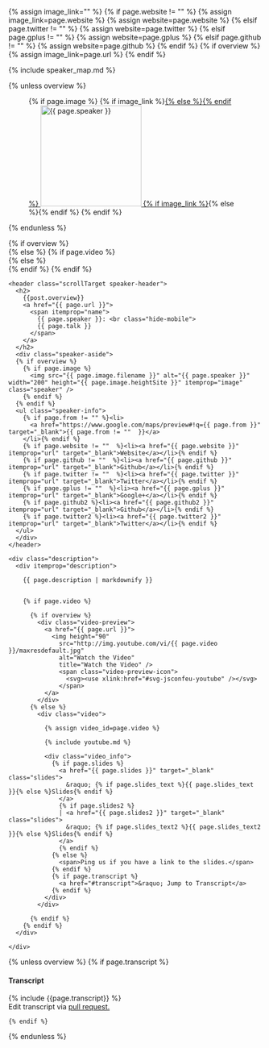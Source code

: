 {% assign image_link="" %}
{% if page.website != "" %}
  {% assign image_link=page.website %}
  {% assign website=page.website %}
{% elsif page.twitter != ""  %}
  {% assign website=page.twitter %}
{% elsif page.gplus != ""  %}
  {% assign website=page.gplus %}
{% elsif page.github != ""  %}
  {% assign website=page.github %}
{% endif %}
{% if overview %}
  {% assign image_link=page.url %}
{% endif %}

{% include speaker_map.md %}

<div class="item-50 item-deco">
  {% unless overview %}

  <figure>
    {% if page.image %}
    {% if image_link %}<a href="{{ image_link }}" class="speaker_avatar" target="_blank">{% else %}<span class="speaker_avatar">{% endif %}
      <img src="{{ page.image.filename }}" alt="{{ page.speaker }}" width="200" height="{{ page.image.heightSite }}" itemprop="image" class="speaker" />
    {% if image_link %}</a>{% else %}</span>{% endif %}
    {% endif %}
  </figure>

  {% endunless %}
</div>

<div class="item-50 item-content">
  {% if overview %}
  <div>
  {% else %}
    {% if page.video %}
    <div itemprop="video" class="talk_video" itemscope="" itemtype="http://schema.org/VideoObject">
    {% else %}
    <div itemscope="" itemtype="http://schema.org/Person">
    {% endif %}
  {% endif %}

    <header class="scrollTarget speaker-header">
      <h2>
        {{post.overview}}
        <a href="{{ page.url }}">
          <span itemprop="name">
            {{ page.speaker }}: <br class="hide-mobile">
            {{ page.talk }}
          </span>
        </a>
      </h2>
      <div class="speaker-aside">
      {% if overview %}
        {% if page.image %}
          <img src="{{ page.image.filename }}" alt="{{ page.speaker }}" width="200" height="{{ page.image.heightSite }}" itemprop="image" class="speaker" />
        {% endif %}
      {% endif %}
      <ul class="speaker-info">
        {% if page.from != "" %}<li>
          <a href="https://www.google.com/maps/preview#!q={{ page.from }}"  target="_blank">{{ page.from != ""  }}</a>
        </li>{% endif %}
        {% if page.website != ""  %}<li><a href="{{ page.website }}" itemprop="url" target="_blank">Website</a></li>{% endif %}
        {% if page.github != ""  %}<li><a href="{{ page.github }}" itemprop="url" target="_blank">Github</a></li>{% endif %}
        {% if page.twitter != ""  %}<li><a href="{{ page.twitter }}" itemprop="url" target="_blank">Twitter</a></li>{% endif %}
        {% if page.gplus != ""  %}<li><a href="{{ page.gplus }}" itemprop="url" target="_blank">Google+</a></li>{% endif %}
        {% if page.github2 %}<li><a href="{{ page.github2 }}" itemprop="url" target="_blank">Github</a></li>{% endif %}
        {% if page.twitter2 %}<li><a href="{{ page.twitter2 }}" itemprop="url" target="_blank">Twitter</a></li>{% endif %}
      </ul>
      </div>
    </header>

    <div class="description">
      <div itemprop="description">
        
        {{ page.description | markdownify }}
        

        {% if page.video %}

          {% if overview %}
            <div class="video-preview">
              <a href="{{ page.url }}">
                <img height="90"
                  src="http://img.youtube.com/vi/{{ page.video }}/maxresdefault.jpg"
                  alt="Watch the Video"
                  title="Watch the Video" />
                  <span class="video-preview-icon">
                    <svg><use xlink:href="#svg-jsconfeu-youtube" /></svg>
                  </span>
              </a>
            </div>
          {% else %}
            <div class="video">

              {% assign video_id=page.video %}

              {% include youtube.md %}

              <div class="video_info">
                {% if page.slides %}
                  <a href="{{ page.slides }}" target="_blank" class="slides">
                    &raquo; {% if page.slides_text %}{{ page.slides_text }}{% else %}Slides{% endif %}
                  </a>
                  {% if page.slides2 %}
                  | <a href="{{ page.slides2 }}" target="_blank" class="slides">
                    &raquo; {% if page.slides_text2 %}{{ page.slides_text2 }}{% else %}Slides{% endif %}
                  </a>
                  {% endif %}
                {% else %}
                  <span>Ping us if you have a link to the slides.</span>
                {% endif %}
                {% if page.transcript %}
                  <a href="#transcript">&raquo; Jump to Transcript</a>
                {% endif %}
              </div>
            </div>

          {% endif %}
        {% endif %}
      </div>

    </div>

  {% unless overview %}
    {% if page.transcript %}
      <h4 id="transcript">Transcript</h4>
      <div class="transcript">
      {% include {{page.transcript}} %}
      <br>
      Edit transcript via <a href="https://github.com/jsconf/2014.jsconf.eu/blob/gh-pages/_includes/{{page.transcript}}" rel="nofollow">pull request.</a>
      </div>

    {% endif %}
  {% endunless %}
  </div>

</div>

